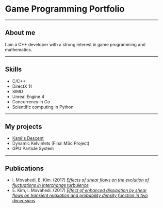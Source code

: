 <h1>Game Programming Portfolio</h1>

***

## About me
I am a C++ developer with a strong interest in game programming and mathematics.

***

## Skills
* C/C++
* DirectX 11
* SIMD
* Unreal Engine 4
* Concurrency in Go
* Scientific computing in Python

***

## My projects
* [Kami's Descent](kamisdescent.md)
* Dynamic Kelvinlets (Final MSc Project)
* GPU Particle System

***

## Publications
* I. Movahedi, E. Kim. (2017) *[Effects of shear flows on the evolution of fluctuations in interchange turbulence](https://aip.scitation.org/doi/10.1063/1.5006287)*
* E. Kim, I. Movahedi. (2017) *[Effect of enhanced dissipation by shear flows on transient relaxation and probability density function in two dimensions](https://aip.scitation.org/doi/10.1063/1.5003014)*
